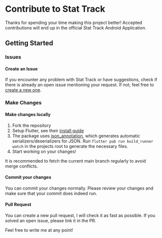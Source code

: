 # Contribute to Stat Track
Thanks for spending your time making this project better! Accepted contributions will end up in the official Stat Track Android Application.

## Getting Started
### Issues
#### Create an Issue
If you encounter any problem with Stat Track or have suggestions, check if there is already an open issue mentioning your request.
If not, feel free to [create a new one](https://github.com/hertelukas/stattrack/issues/new/choose).
### Make Changes
#### Make changes locally
1. Fork the repository
2. Setup Flutter, see their [install guide](https://flutter.dev/docs/get-started/install)
3. The package uses [json_annotation](https://pub.dev/packages/json_annotation), which generates automatic serializers/deserializers for JSON. 
Run `flutter pub run build_runner watch` in the projects root to generate the necessary files.
4. Start working on your changes!

It is recommended to fetch the current main branch regularly to avoid merge conflicts.
#### Commit your changes
You can commit your changes normally. Please review your changes and make sure that your commit does indeed run.
#### Pull Request
You can create a new pull request, I will check it as fast as possible. If you solved an open issue, please link it in the PR.

Feel free to write me at any point!
